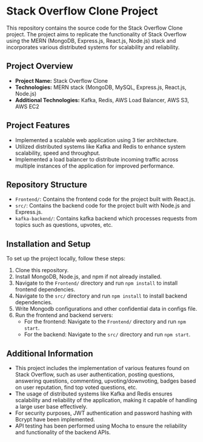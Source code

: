 # Stack Overflow Clone Project

This repository contains the source code for the Stack Overflow Clone project. The project aims to replicate the functionality of Stack Overflow using the MERN (MongoDB, Express.js, React.js, Node.js) stack and incorporates various distributed systems for scalability and reliability.

## Project Overview

- **Project Name:** Stack Overflow Clone
- **Technologies:** MERN stack (MongoDB, MySQL, Express.js, React.js, Node.js)
- **Additional Technologies:** Kafka, Redis, AWS Load Balancer, AWS S3, AWS EC2

## Project Features

- Implemented a scalable web application using 3 tier architecture.
- Utilized distributed systems like Kafka and Redis to enhance system scalability, speed and throughput.
- Implemented a load balancer to distribute incoming traffic across multiple instances of the application for improved performance.

## Repository Structure

- `Frontend/`: Contains the frontend code for the project built with React.js.
- `src/`: Contains the backend code for the project built with Node.js and Express.js.
- `kafka-backend/`: Contains kafka backend which processes requests from topics such as questions, upvotes, etc.

## Installation and Setup

To set up the project locally, follow these steps:

1. Clone this repository.
2. Install MongoDB, Node.js, and npm if not already installed.
3. Navigate to the `Frontend/` directory and run `npm install` to install frontend dependencies.
4. Navigate to the `src/` directory and run `npm install` to install backend dependencies.
5. Write Mongodb configurations and other confidential data in configs file.
6. Run the frontend and backend servers:
    - For the frontend: Navigate to the `Frontend/` directory and run `npm start`.
    - For the backend: Navigate to the `src/` directory and run `npm start`.

## Additional Information

- This project includes the implementation of various features found on Stack Overflow, such as user authentication, posting questions, answering questions, commenting, upvoting/downvoting, badges based on user reputation, find top voted questions, etc.
- The usage of distributed systems like Kafka and Redis ensures scalability and reliability of the application, making it capable of handling a large user base effectively.
- For security purposes, JWT authentication and password hashing with Bcrypt have been implemented.
- API testing has been performed using Mocha to ensure the reliability and functionality of the backend APIs.
